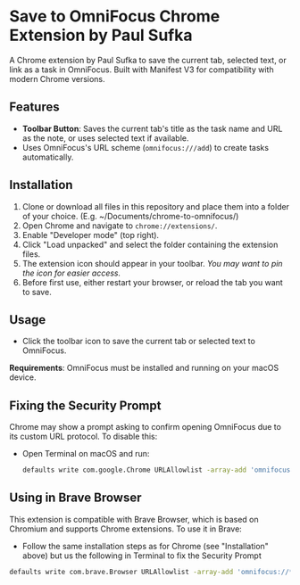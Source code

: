 # Save to OmniFocus Chrome Extension by Paul Sufka

A Chrome extension by Paul Sufka to save the current tab, selected text, or link as a task in OmniFocus. Built with Manifest V3 for compatibility with modern Chrome versions.

## Features
- **Toolbar Button**: Saves the current tab's title as the task name and URL as the note, or uses selected text if available.
- Uses OmniFocus's URL scheme (`omnifocus:///add`) to create tasks automatically.

## Installation
1. Clone or download all files in this repository and place them into a folder of your choice. (E.g. ~/Documents/chrome-to-omnifocus/)
2. Open Chrome and navigate to `chrome://extensions/`.
3. Enable "Developer mode" (top right).
4. Click "Load unpacked" and select the folder containing the extension files.
5. The extension icon should appear in your toolbar. _You may want to pin the icon for easier access._ 
6. Before first use, either restart your browser, or reload the tab you want to save.

## Usage
- Click the toolbar icon to save the current tab or selected text to OmniFocus.

**Requirements**: OmniFocus must be installed and running on your macOS device.

## Fixing the Security Prompt
Chrome may show a prompt asking to confirm opening OmniFocus due to its custom URL protocol. To disable this:
- Open Terminal on macOS and run:
  ```bash
  defaults write com.google.Chrome URLAllowlist -array-add 'omnifocus://*'

## Using in Brave Browser
This extension is compatible with Brave Browser, which is based on Chromium and supports Chrome extensions. To use it in Brave:
- Follow the same installation steps as for Chrome (see "Installation" above) but us the following in Terminal to fix the Security Prompt
```bash
defaults write com.brave.Browser URLAllowlist -array-add 'omnifocus://*'
